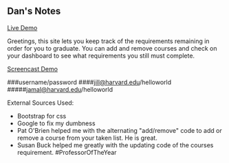 

##  Dan's Notes
[Live Demo](http://p4.dannovember.me)

Greetings, this site lets you keep track of the requirements remaining in order for you to graduate. You can add and remove courses and check on your dashboard to see what requirements you still must complete.

[Screencast Demo](https://youtu.be/eQJ6bj2DFZg)

###username/password
####jill@harvard.edu/helloworld
#####jamal@harvard.edu/helloworld


External Sources Used:

+ Bootstrap for css
+ Google to fix my dumbness
+ Pat O'Brien helped me with the alternating "add/remove" code to add or remove a course from your taken list. He is great.
+ Susan Buck helped me greatly with the updating code of the courses requirement. #ProfessorOfTheYear
